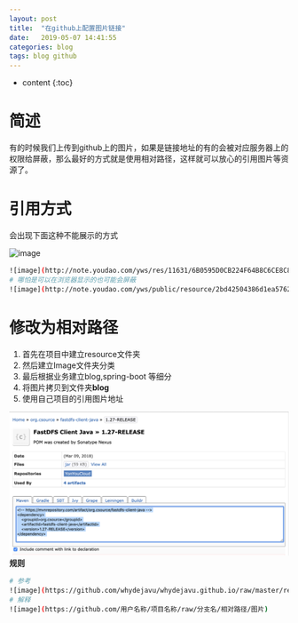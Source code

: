 ```yaml
---
layout: post
title:  "在github上配置图片链接"
date:   2019-05-07 14:41:55
categories: blog
tags: blog github
---
```


* content
{:toc}

# 简述
有的时候我们上传到github上的图片，如果是链接地址的有的会被对应服务器上的权限给屏蔽，那么最好的方式就是使用相对路径，这样就可以放心的引用图片等资源了。

# 引用方式
会出现下面这种不能展示的方式

![image](http://note.youdao.com/yws/public/resource/2bd42504386d1ea5762e205c3ffa818c/48D63E030FA5403391734A78F57CF87E?ynotemdtimestamp=1557210331307)





```bash
![image](http://note.youdao.com/yws/res/11631/6B0595D0CB224F64B8C6CE8C89777BC3)
# 哪怕是可以在浏览器显示的也可能会屏蔽
![image](http://note.youdao.com/yws/public/resource/2bd42504386d1ea5762e205c3ffa818c/48D63E030FA5403391734A78F57CF87E?ynotemdtimestamp=1557210331307)
```
# 修改为相对路径
1. 首先在项目中建立resource文件夹
2. 然后建立Image文件夹分类
3. 最后根据业务建立blog,spring-boot 等细分
4. 将图片拷贝到文件夹**blog**
5. 使用自己项目的引用图片地址

![image](https://github.com/whydejavu/whydejavu.github.io/raw/master/resource/image/blog/blog-maven-pic.png)
**规则**
```bash
# 参考
![image](https://github.com/whydejavu/whydejavu.github.io/raw/master/resource/image/blog/blog-maven-pic.png)
# 解释
![image](https://github.com/用户名称/项目名称/raw/分支名/相对路径/图片)
```